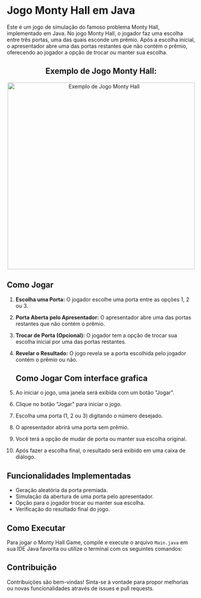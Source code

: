 # Jogo Monty Hall em Java

Este é um jogo de simulação do famoso problema Monty Hall, implementado em Java. No jogo Monty Hall, o jogador faz uma escolha entre três portas, uma das quais esconde um prêmio. Após a escolha inicial, o apresentador abre uma das portas restantes que não contém o prêmio, oferecendo ao jogador a opção de trocar ou manter sua escolha.

<div align="center">
  <h2>Exemplo de Jogo Monty Hall:</h2>
  <img src="https://github.com/gu1334/MontyHall/blob/main/Gravando%202024-04-07%20170557.mp4" alt="Exemplo de Jogo Monty Hall" width="500"/>
</div>

## Como Jogar

1. **Escolha uma Porta:** O jogador escolhe uma porta entre as opções 1, 2 ou 3.
2. **Porta Aberta pelo Apresentador:** O apresentador abre uma das portas restantes que não contém o prêmio.
3. **Trocar de Porta (Opcional):** O jogador tem a opção de trocar sua escolha inicial por uma das portas restantes.
4. **Revelar o Resultado:** O jogo revela se a porta escolhida pelo jogador contém o prêmio ou não.

   ## Como Jogar Com interface grafica
   
1. Ao iniciar o jogo, uma janela será exibida com um botão "Jogar".
2. Clique no botão "Jogar" para iniciar o jogo.
3. Escolha uma porta (1, 2 ou 3) digitando o número desejado.
4. O apresentador abrirá uma porta sem prêmio.
5. Você terá a opção de mudar de porta ou manter sua escolha original.
6. Após fazer a escolha final, o resultado será exibido em uma caixa de diálogo.

## Funcionalidades Implementadas

- Geração aleatória da porta premiada.
- Simulação da abertura de uma porta pelo apresentador.
- Opção para o jogador trocar ou manter sua escolha.
- Verificação do resultado final do jogo.

## Como Executar

Para jogar o Monty Hall Game, compile e execute o arquivo `Main.java` em sua IDE Java favorita ou utilize o terminal com os seguintes comandos:


## Contribuição
Contribuições são bem-vindas! Sinta-se à vontade para propor melhorias ou novas funcionalidades através de issues e pull requests.
